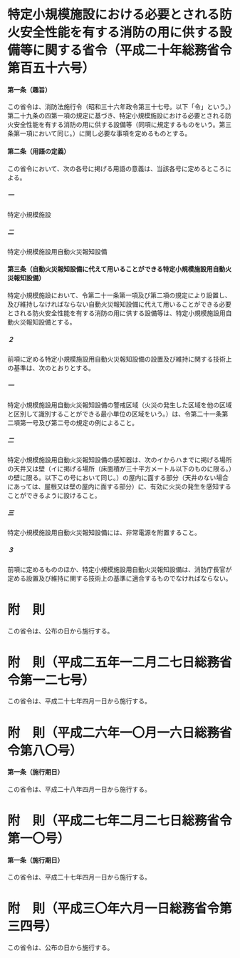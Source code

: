 # 特定小規模施設における必要とされる防火安全性能を有する消防の用に供する設備等に関する省令（平成二十年総務省令第百五十六号）
#### 第一条（趣旨）
この省令は、消防法施行令（昭和三十六年政令第三十七号。以下「令」という。）第二十九条の四第一項の規定に基づき、特定小規模施設における必要とされる防火安全性能を有する消防の用に供する設備等（同項に規定するものをいう。第三条第一項において同じ。）に関し必要な事項を定めるものとする。
#### 第二条（用語の定義）
この省令において、次の各号に掲げる用語の意義は、当該各号に定めるところによる。
##### 一
特定小規模施設
##### 二
特定小規模施設用自動火災報知設備
#### 第三条（自動火災報知設備に代えて用いることができる特定小規模施設用自動火災報知設備）
特定小規模施設において、令第二十一条第一項及び第二項の規定により設置し、及び維持しなければならない自動火災報知設備に代えて用いることができる必要とされる防火安全性能を有する消防の用に供する設備等は、特定小規模施設用自動火災報知設備とする。
##### ２
前項に定める特定小規模施設用自動火災報知設備の設置及び維持に関する技術上の基準は、次のとおりとする。
##### 一
特定小規模施設用自動火災報知設備の警戒区域（火災の発生した区域を他の区域と区別して識別することができる最小単位の区域をいう。）は、令第二十一条第二項第一号及び第二号の規定の例によること。
##### 二
特定小規模施設用自動火災報知設備の感知器は、次のイからハまでに掲げる場所の天井又は壁（イに掲げる場所（床面積が三十平方メートル以下のものに限る。）の壁に限る。以下この号において同じ。）の屋内に面する部分（天井のない場合にあっては、屋根又は壁の屋内に面する部分）に、有効に火災の発生を感知することができるように設けること。
##### 三
特定小規模施設用自動火災報知設備には、非常電源を附置すること。
##### ３
前項に定めるもののほか、特定小規模施設用自動火災報知設備は、消防庁長官が定める設置及び維持に関する技術上の基準に適合するものでなければならない。
# 附　則
この省令は、公布の日から施行する。
# 附　則（平成二五年一二月二七日総務省令第一二七号）
この省令は、平成二十七年四月一日から施行する。
# 附　則（平成二六年一〇月一六日総務省令第八〇号）
#### 第一条（施行期日）
この省令は、平成二十八年四月一日から施行する。
# 附　則（平成二七年二月二七日総務省令第一〇号）
#### 第一条（施行期日）
この省令は、平成二十七年四月一日から施行する。
# 附　則（平成三〇年六月一日総務省令第三四号）
この省令は、公布の日から施行する。
